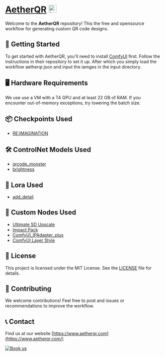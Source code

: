# [AetherQR](https://www.aetherqr.com) <img src="https://github.com/SevaSk/aetherqr/assets/50382291/12992621-60c9-4d01-86d0-a350708a7989" alt="image" width="25" height="25">

Welcome to the **AetherQR** repository! This the free and opensource workflow for generating custom QR code designs.

## 🚀 Getting Started

To get started with AetherQR, you'll need to install [ComfyUI](https://github.com/comfyanonymous/ComfyUI) first. Follow the instructions in their repository to set it up. After which you simply load the workflow aetherqr.json and input the iamges in the input directory. 

## 🖥️ Hardware Requirements

We use use a VM with a T4 GPU and at least 22 GB of RAM. If you encounter out-of-memory exceptions, try lowering the batch size.

## 📦 Checkpoints Used

- [RE:IMAGINATION](https://civitai.com/models/271133?modelVersionId=444362)

## 🛠️ ControlNet Models Used

- [qrcode_monster](https://huggingface.co/monster-labs/control_v1p_sd15_qrcode_monster/tree/main/v2)
- [brightness](https://huggingface.co/latentcat/control_v1p_sd15_brightness)

## 🔧 Lora Used

- [add_detail](https://civitai.com/models/58390/detail-tweaker-lora-lora)

## 🧩 Custom Nodes Used

- [Ultimate SD Upscale](https://github.com/ssitu/ComfyUI_UltimateSDUpscale)
- [Impact Pack](https://github.com/ltdrdata/ComfyUI-Impact-Pack)
- [ComfyUI_IPAdapter_plus](https://github.com/cubiq/ComfyUI_IPAdapter_plus)
- [ComfyUI Layer Style](https://github.com/chflame163/ComfyUI_LayerStyle)

## 📜 License

This project is licensed under the MIT License. See the [LICENSE](LICENSE) file for details.

## 🤝 Contributing

We welcome contributions! Feel free to post and issues or recommendations to improve the workflow. 

## 📞 Contact
Find us at our website [https://www.aetherqr.com](https://www.aetherqr.com/)


<a href="https://cal.com/sevask/15-min-meeting"><img alt="Book us" src="https://cal.com/book-with-cal-dark.svg" /></a>
